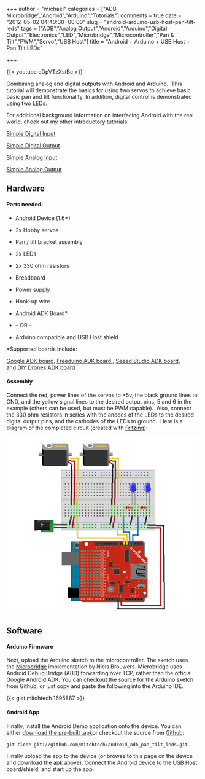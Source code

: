+++
author = "michael"
categories = ["ADB Microbridge","Android","Arduino","Tutorials"]
comments = true
date = "2012-05-02 04:40:30+00:00"
slug = "android-arduino-usb-host-pan-tilt-leds"
tags = ["ADB","Analog Output","Android","Arduino","Digital Output","Electronics","LED","Microbridge","Microcontroller","Pan &amp; Tilt","PWM","Servo","USB Host"]
title = "Android + Arduino + USB Host + Pan Tilt LEDs"

+++

{{< youtube oDpVTzXstBc >}}

Combining analog and digital outputs with Android and Arduino.  This tutorial will demonstrate the basics for using two servos to achieve basic basic pan and tilt functionality. In addition, digital control is demonstrated using two LEDs.

For additional background information on interfacing Android with the real world, check out my other introductory tutorials:

[Simple Digital Input](http://mitchtech.net/android-arduino-usb-host-simple-digital-input/)

[Simple Digital Output](http://mitchtech.net/android-arduino-usb-host-simple-digital-output/)

[Simple Analog Input](http://mitchtech.net/android-arduino-usb-host-simple-analog-input/)

[Simple Analog Output](http://mitchtech.net/android-arduino-usb-host-simple-analog-output/)

## Hardware

#### Parts needed:

  * Android Device (1.6+)

  * 2x Hobby servos

  * Pan / tilt bracket assembly

  * 2x LEDs

  * 2x 330 ohm resistors

  * Breadboard

  * Power supply

  * Hook-up wire

  * Android ADK Board*

  * – OR –

  * Arduino compatible and USB Host shield

*Supported boards include:

[Google ADK board](http://www.rt-net.jp/shop/index.php?main_page=product_info&cPath=3_4&products_id=1), [Freeduino ADK board ](http://shop.moderndevice.com/products/freeduino-usb-host-board), [Seeed Studio ADK board](http://www.seeedstudio.com/depot/seeeduino-adk-main-board-p-846.html), and [DIY Drones ADK board](https://store.diydrones.com/ProductDetails.asp?ProductCode=BR-PhoneDrone)

#### Assembly

Connect the red, power lines of the servos to +5v, the black ground lines to GND, and the yellow signal lines to the desired output pins, 5 and 6 in the example (others can be used, but must be PWM capable).  Also, connect the 330 ohm resistors in series with the anodes of the LEDs to the desired digital output pins, and the cathodes of the LEDs to ground.  Here is a diagram of the completed circuit (created with [Fritzing](http://fritzing.org/)):

![adb_pan_tilt_leds](/img/adb_pan_tilt_leds.png)

## Software

#### Arduino Firmware

Next, upload the Arduino sketch to the microcontroller. The sketch uses the [Microbridge](http://code.google.com/p/microbridge/) implementation by Niels Brouwers. Microbridge uses Android Debug Bridge (ABD) forwarding over TCP, rather than the official Google Android ADK. You can checkout the source for the Arduino sketch from Github, or just copy and paste the following into the Arduino IDE.

{{< gist mitchtech 1695867 >}}

#### Android App

Finally, install the Android Demo application onto the device. You can either [download the pre-built .apk](http://mitch-tech.appspot.com/adb/AdbPanTiltLeds.apk)or checkout the source from [Github](https://github.com/mitchtech/android_adb_pan_tilt_leds):

```
git clone git://github.com/mitchtech/android_adb_pan_tilt_leds.git
```

Finally upload the app to the device (or browse to this page on the device and download the apk above). Connect the Android device to the USB Host board/shield, and start up the app.

